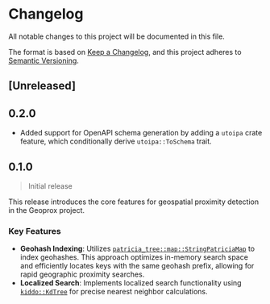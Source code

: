 # Changelog

All notable changes to this project will be documented in this file.

The format is based on [Keep a Changelog](https://keepachangelog.com/en/1.1.0/),
and this project adheres to [Semantic Versioning](https://semver.org/spec/v2.0.0.html).

## [Unreleased]

## 0.2.0

- Added support for OpenAPI schema generation by adding a `utoipa` crate feature, which conditionally derive `utoipa::ToSchema` trait.

## 0.1.0

> Initial release

This release introduces the core features for geospatial proximity detection in the Geoprox project.

### Key Features

- **Geohash Indexing**: Utilizes [`patricia_tree::map::StringPatriciaMap`](https://docs.rs/patricia_tree/0.8.0/patricia_tree/map/type.StringPatriciaMap.html) to index geohashes. This approach optimizes in-memory search space and efficiently locates keys with the same geohash prefix, allowing for rapid geographic proximity searches.
- **Localized Search**: Implements localized search functionality using [`kiddo::KdTree`](https://docs.rs/kiddo/4.2.0/kiddo/type.KdTree.html) for precise nearest neighbor calculations.
